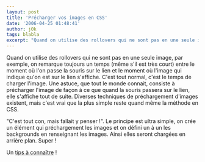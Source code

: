 ```yaml
---
layout: post
title: 'Précharger vos images en CSS'
date: '2006-04-25 01:48:41'
author: j0k
tags: blabla
excerpt: "Quand on utilise des rollovers qui ne sont pas en une seule image, par exemple, on remarque toujours un temps (même s'il est très court) entre le moment où l'on passe la souris sur le lien et le moment où l'image qui indique qu'on est sur le lien s'affiche. C'est tout normal, c'est le temps de charger l'image.     \nUne astuce, que tout le monde connait, consiste      …"
---
```


Quand on utilise des rollovers qui ne sont pas en une seule image, par exemple, on remarque toujours un temps (même s'il est très court) entre le moment où l'on passe la souris sur le lien et le moment où l'image qui indique qu'on est sur le lien s'affiche. C'est tout normal, c'est le temps de charger l'image.
Une astuce, que tout le monde connait, consiste à précharger l'image de façon à ce que quand la souris passera sur le lien, elle s'affiche tout de suite.    Diverses techniques de préchargement d'images existent, mais c'est vrai que la plus simple reste quand même la méthode en CSS.

&quot;C'est tout con, mais fallait y penser !&quot;. Le principe est ultra simple, on crée un élément qui préchargement les images et on défini un à un les backgrounds en renseignant les images. Ainsi elles seront chargées en arrière plan. Super !

Un [tips à connaître](http://specere.net/?webtips) !

